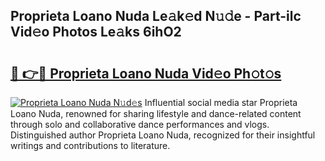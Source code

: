 ## Proprieta Loano Nuda Le𝚊k𝚎d N𝚞𝚍e - Part-ilc Vid𝚎o Photos Le𝚊ks 6ihO2

# <h2><a href="http://fbfsjej.evod.top/?m=Proprieta+Loano+Nuda">🔗 👉🔴 Proprieta Loano Nuda Vid𝚎o Ph𝚘t𝚘s</a></h2>

[![Proprieta Loano Nuda N𝚞d𝚎s](https://i.imgur.com/8V9OHl7.gif)](http://fbfsjej.evod.top/?m=Proprieta+Loano+Nuda)
Influential social media star Proprieta Loano Nuda, renowned for sharing lifestyle and dance-related content through solo and collaborative dance performances and vlogs. Distinguished author Proprieta Loano Nuda, recognized for their insightful writings and contributions to literature. 
